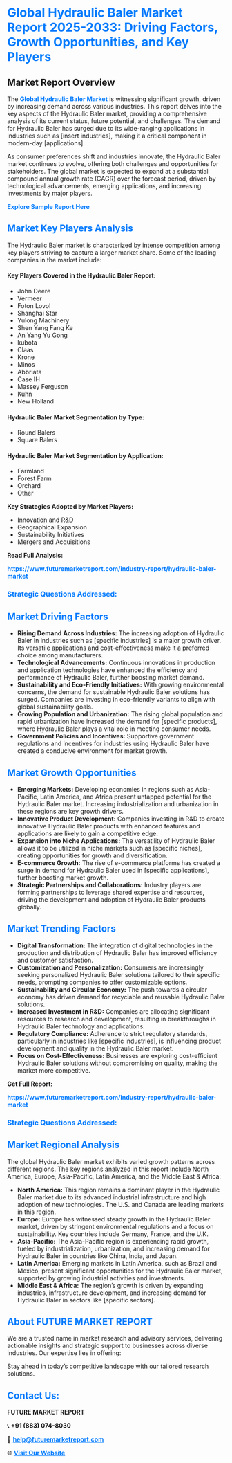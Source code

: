 <h1 style="color: #007BFF;">Global Hydraulic Baler Market Report 2025-2033: Driving Factors, Growth Opportunities, and Key Players</h1>

<section id="overview">
<h2>Market Report Overview</h2>
<p>The <a href="https://www.futuremarketreport.com/industry-report/hydraulic-baler-market" style="color: #007BFF; text-decoration: none;"><strong>Global Hydraulic Baler Market</strong></a> is witnessing significant growth, driven by increasing demand across various industries. This report delves into the key aspects of the Hydraulic Baler market, providing a comprehensive analysis of its current status, future potential, and challenges. The demand for Hydraulic Baler has surged due to its wide-ranging applications in industries such as [insert industries], making it a critical component in modern-day [applications].</p>
<p>As consumer preferences shift and industries innovate, the Hydraulic Baler market continues to evolve, offering both challenges and opportunities for stakeholders. The global market is expected to expand at a substantial compound annual growth rate (CAGR) over the forecast period, driven by technological advancements, emerging applications, and increasing investments by major players.</p>
</section>

<section id="overview">
<p><a href="https://www.futuremarketreport.com/request-sample/reportId=97770" style="color: #007BFF; text-decoration: none;"><strong>Explore Sample Report Here</strong></a></p>
</section>

<section id="key-players">
<h2 style="color: #007BFF;">Market Key Players Analysis</h2>
<p>The Hydraulic Baler market is characterized by intense competition among key players striving to capture a larger market share. Some of the leading companies in the market include:</p>
<h4>Key Players Covered in the Hydraulic Baler Report:</h4>
<ul><li>John Deere</li><li>Vermeer</li><li>Foton Lovol</li><li>Shanghai Star</li><li>Yulong Machinery</li><li>Shen Yang Fang Ke</li><li>An Yang Yu Gong</li><li>kubota</li><li>Claas</li><li>Krone</li><li>Minos</li><li>Abbriata</li><li>Case IH</li><li>Massey Ferguson</li><li>Kuhn</li><li>New Holland</li></ul>
<h4>Hydraulic Baler Market Segmentation by Type:</h4>
<ul><li>Round Balers</li><li>Square Balers</li></ul>

<h4>Hydraulic Baler Market Segmentation by Application:</h4>
<ul><li>Farmland</li><li>Forest Farm</li><li>Orchard</li><li>Other</li></ul>
<p><strong>Key Strategies Adopted by Market Players:</strong></p>
<ul>
<li>Innovation and R&D</li>
<li>Geographical Expansion</li>
<li>Sustainability Initiatives</li>
<li>Mergers and Acquisitions</li>
</ul>
</section>

<section>
<p><strong>Read Full Analysis: </strong></p><a href="https://www.futuremarketreport.com/industry-report/hydraulic-baler-market" style="color: #007BFF; text-decoration: none;"><strong>https://www.futuremarketreport.com/industry-report/hydraulic-baler-market</strong></a>
<h3 style="color: #007BFF;">Strategic Questions Addressed:</h3>
</section>

<section id="driving-factors">
<h2 style="color: #007BFF;">Market Driving Factors</h2>
<ul>
<li><strong>Rising Demand Across Industries:</strong> The increasing adoption of Hydraulic Baler in industries such as [specific industries] is a major growth driver. Its versatile applications and cost-effectiveness make it a preferred choice among manufacturers.</li>
<li><strong>Technological Advancements:</strong> Continuous innovations in production and application technologies have enhanced the efficiency and performance of Hydraulic Baler, further boosting market demand.</li>
<li><strong>Sustainability and Eco-Friendly Initiatives:</strong> With growing environmental concerns, the demand for sustainable Hydraulic Baler solutions has surged. Companies are investing in eco-friendly variants to align with global sustainability goals.</li>
<li><strong>Growing Population and Urbanization:</strong> The rising global population and rapid urbanization have increased the demand for [specific products], where Hydraulic Baler plays a vital role in meeting consumer needs.</li>
<li><strong>Government Policies and Incentives:</strong> Supportive government regulations and incentives for industries using Hydraulic Baler have created a conducive environment for market growth.</li>
</ul>
</section>

<section id="growth-opportunities">
<h2 style="color: #007BFF;">Market Growth Opportunities</h2>
<ul>
<li><strong>Emerging Markets:</strong> Developing economies in regions such as Asia-Pacific, Latin America, and Africa present untapped potential for the Hydraulic Baler market. Increasing industrialization and urbanization in these regions are key growth drivers.</li>
<li><strong>Innovative Product Development:</strong> Companies investing in R&D to create innovative Hydraulic Baler products with enhanced features and applications are likely to gain a competitive edge.</li>
<li><strong>Expansion into Niche Applications:</strong> The versatility of Hydraulic Baler allows it to be utilized in niche markets such as [specific niches], creating opportunities for growth and diversification.</li>
<li><strong>E-commerce Growth:</strong> The rise of e-commerce platforms has created a surge in demand for Hydraulic Baler used in [specific applications], further boosting market growth.</li>
<li><strong>Strategic Partnerships and Collaborations:</strong> Industry players are forming partnerships to leverage shared expertise and resources, driving the development and adoption of Hydraulic Baler products globally.</li>
</ul>
</section>

<section id="trending-factors">
<h2 style="color: #007BFF;">Market Trending Factors</h2>
<ul>
<li><strong>Digital Transformation:</strong> The integration of digital technologies in the production and distribution of Hydraulic Baler has improved efficiency and customer satisfaction.</li>
<li><strong>Customization and Personalization:</strong> Consumers are increasingly seeking personalized Hydraulic Baler solutions tailored to their specific needs, prompting companies to offer customizable options.</li>
<li><strong>Sustainability and Circular Economy:</strong> The push towards a circular economy has driven demand for recyclable and reusable Hydraulic Baler solutions.</li>
<li><strong>Increased Investment in R&D:</strong> Companies are allocating significant resources to research and development, resulting in breakthroughs in Hydraulic Baler technology and applications.</li>
<li><strong>Regulatory Compliance:</strong> Adherence to strict regulatory standards, particularly in industries like [specific industries], is influencing product development and quality in the Hydraulic Baler market.</li>
<li><strong>Focus on Cost-Effectiveness:</strong> Businesses are exploring cost-efficient Hydraulic Baler solutions without compromising on quality, making the market more competitive.</li>
</ul>
</section>

<section>
<p><strong>Get Full Report: </strong></p><a href="https://www.futuremarketreport.com/industry-report/hydraulic-baler-market" style="color: #007BFF; text-decoration: none;"><strong>https://www.futuremarketreport.com/industry-report/hydraulic-baler-market</strong></a>
<h3 style="color: #007BFF;">Strategic Questions Addressed:</h3>
</section>


<section id="regional-analysis">
<h2 style="color: #007BFF;">Market Regional Analysis</h2>
<p>The global Hydraulic Baler market exhibits varied growth patterns across different regions. The key regions analyzed in this report include North America, Europe, Asia-Pacific, Latin America, and the Middle East & Africa:</p>
<ul>
<li><strong>North America:</strong> This region remains a dominant player in the Hydraulic Baler market due to its advanced industrial infrastructure and high adoption of new technologies. The U.S. and Canada are leading markets in this region.</li>
<li><strong>Europe:</strong> Europe has witnessed steady growth in the Hydraulic Baler market, driven by stringent environmental regulations and a focus on sustainability. Key countries include Germany, France, and the U.K.</li>
<li><strong>Asia-Pacific:</strong> The Asia-Pacific region is experiencing rapid growth, fueled by industrialization, urbanization, and increasing demand for Hydraulic Baler in countries like China, India, and Japan.</li>
<li><strong>Latin America:</strong> Emerging markets in Latin America, such as Brazil and Mexico, present significant opportunities for the Hydraulic Baler market, supported by growing industrial activities and investments.</li>
<li><strong>Middle East & Africa:</strong> The region’s growth is driven by expanding industries, infrastructure development, and increasing demand for Hydraulic Baler in sectors like [specific sectors].</li>
</ul>
</section>

<footer>
<h2 style="color: #007BFF;">About FUTURE MARKET REPORT</h2>
<p>We are a trusted name in market research and advisory services, delivering actionable insights and strategic support to businesses across diverse industries. Our expertise lies in offering:</p>

<p>Stay ahead in today’s competitive landscape with our tailored research solutions.</p>

<h2 style="color: #007BFF;">Contact Us:</h2>
<p><strong>FUTURE MARKET REPORT</strong></p>
<p>📞 <strong>+91 (883) 074-8030</strong></p>
<p>📧 <strong><a href="mailto:help@futuremarketreport.com" style="color: #007BFF;">help@futuremarketreport.com</a></strong></p>
<p>🌐 <strong><a href="https://www.futuremarketreport.com/" style="color: #007BFF;">Visit Our Website</a></strong></p>
</footer>